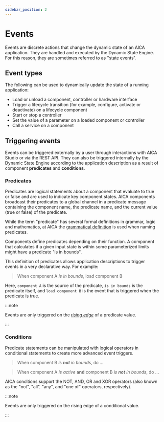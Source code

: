 ```yaml
---
sidebar_position: 2
---
```


# Events

Events are discrete actions that change the dynamic state of an AICA application. They are handled and executed by the
Dynamic State Engine. For this reason, they are sometimes referred to as "state events".

## Event types

The following can be used to dynamically update the state of a running application:

- Load or unload a component, controller or hardware interface
- Trigger a lifecycle transition (for example, configure, activate or deactivate) on a lifecycle component
- Start or stop a controller
- Set the value of a parameter on a loaded component or controller
- Call a service on a component

## Triggering events

Events can be triggered externally by a user through interactions with AICA Studio or via the REST API.
They can also be triggered internally by the Dynamic State Engine according to the application description as a result
of component **predicates** and **conditions**.

### Predicates

Predicates are logical statements about a component that evaluate to true or false and are used to indicate key
component states. AICA components broadcast their predicates to a global channel in a predicate message containing the
component name, the predicate name, and the current value (true or false) of the predicate.

While the term "predicate" has several formal definitions in grammar, logic and mathematics, at AICA the [grammatical
definition](https://en.wikipedia.org/wiki/Predicate_(grammar)) is used when naming predicates.

Components define predicates depending on their function. A component that calculates if a given input state is within
some parameterized limits might have a predicate "is in bounds".

This definition of predicates allows application descriptions to trigger events in a very declarative way. For example:
> When component A _is in bounds_, load component B

Here, `component A` is the source of the predicate, `is in bounds` is the predicate itself, and `load component B` is the
event that is triggered when the predicate is true.

:::note

Events are only triggered on the [_rising edge_](https://en.wikipedia.org/wiki/Signal_edge) of a predicate value.

:::

### Conditions

Predicate statements can be manipulated with logical operators in conditional statements to create more advanced event
triggers.

> When component B _is **not** in bounds_, do ...

> When component A _is active_ **and** component B _is **not** in bounds_, do ...

AICA conditions support the NOT, AND, OR and XOR operators (also known as the "not", "all", "any", and "one of"
operators, respectively).

:::note

Events are only triggered on the rising edge of a conditional value.

:::